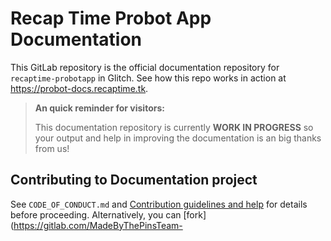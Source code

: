 # Recap Time Probot App Documentation

This GitLab repository is the official documentation repository for `recaptime-probotapp` in Glitch. See how this
repo works in action at <https://probot-docs.recaptime.tk>.

> **An quick reminder for visitors:**
>
> This documentation repository is currently **WORK IN PROGRESS** so your output and help in improving the documentation
 is an big thanks from us!

## Contributing to Documentation project

See `CODE_OF_CONDUCT.md` and [Contribution guidelines and help](https://probot-docs.recaptime.tk/help/contributon) for details before proceeding. Alternatively, you can [fork](https://gitlab.com/MadeByThePinsTeam-
<!--stackedit_data:
eyJoaXN0b3J5IjpbLTE5MjE4Mzk2OTFdfQ==
-->